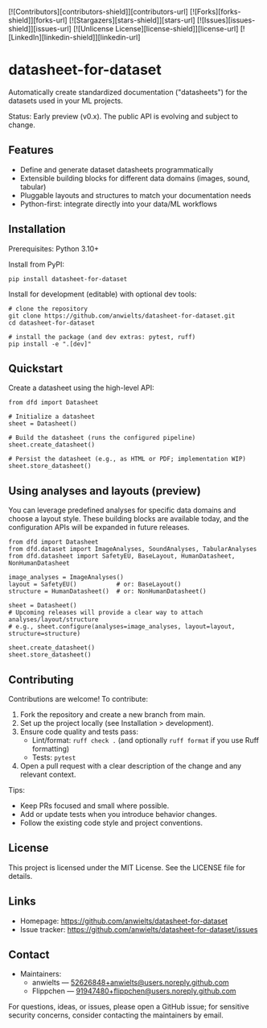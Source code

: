 <!-- Improved compatibility of back to top link: See: https://github.com/othneildrew/Best-README-Template/pull/73 -->
<a id="readme-top"></a>
<!--
*** Thanks for checking out the Best-README-Template. If you have a suggestion
*** that would make this better, please fork the repo and create a pull request
*** or simply open an issue with the tag "enhancement".
*** Don't forget to give the project a star!
*** Thanks again! Now go create something AMAZING! :D
-->



<!-- PROJECT SHIELDS -->
<!--
*** I'm using markdown "reference style" links for readability.
*** Reference links are enclosed in brackets [ ] instead of parentheses ( ).
*** See the bottom of this document for the declaration of the reference variables
*** for contributors-url, forks-url, etc. This is an optional, concise syntax you may use.
*** https://www.markdownguide.org/basic-syntax/#reference-style-links
-->
[![Contributors][contributors-shield]][contributors-url]
[![Forks][forks-shield]][forks-url]
[![Stargazers][stars-shield]][stars-url]
[![Issues][issues-shield]][issues-url]
[![Unlicense License][license-shield]][license-url]
[![LinkedIn][linkedin-shield]][linkedin-url]

# datasheet-for-dataset

Automatically create standardized documentation ("datasheets") for the datasets used in your ML projects.

Status: Early preview (v0.x). The public API is evolving and subject to change.

## Features
- Define and generate dataset datasheets programmatically
- Extensible building blocks for different data domains (images, sound, tabular)
- Pluggable layouts and structures to match your documentation needs
- Python-first: integrate directly into your data/ML workflows

## Installation
Prerequisites: Python 3.10+

Install from PyPI:
```
pip install datasheet-for-dataset
```

Install for development (editable) with optional dev tools:
```
# clone the repository
git clone https://github.com/anwielts/datasheet-for-dataset.git
cd datasheet-for-dataset

# install the package (and dev extras: pytest, ruff)
pip install -e ".[dev]"
```

## Quickstart
Create a datasheet using the high-level API:
```
from dfd import Datasheet

# Initialize a datasheet
sheet = Datasheet()

# Build the datasheet (runs the configured pipeline)
sheet.create_datasheet()

# Persist the datasheet (e.g., as HTML or PDF; implementation WIP)
sheet.store_datasheet()
```

## Using analyses and layouts (preview)
You can leverage predefined analyses for specific data domains and choose a layout style. These building blocks are available today, and the configuration APIs will be expanded in future releases.
```
from dfd import Datasheet
from dfd.dataset import ImageAnalyses, SoundAnalyses, TabularAnalyses
from dfd.datasheet import SafetyEU, BaseLayout, HumanDatasheet, NonHumanDatasheet

image_analyses = ImageAnalyses()
layout = SafetyEU()           # or: BaseLayout()
structure = HumanDatasheet()  # or: NonHumanDatasheet()

sheet = Datasheet()
# Upcoming releases will provide a clear way to attach analyses/layout/structure
# e.g., sheet.configure(analyses=image_analyses, layout=layout, structure=structure)

sheet.create_datasheet()
sheet.store_datasheet()
```

## Contributing
Contributions are welcome! To contribute:
1. Fork the repository and create a new branch from main.
2. Set up the project locally (see Installation > development).
3. Ensure code quality and tests pass:
   - Lint/format: `ruff check .` (and optionally `ruff format` if you use Ruff formatting)
   - Tests: `pytest`
4. Open a pull request with a clear description of the change and any relevant context.

Tips:
- Keep PRs focused and small where possible.
- Add or update tests when you introduce behavior changes.
- Follow the existing code style and project conventions.

## License
This project is licensed under the MIT License. See the LICENSE file for details.

## Links
- Homepage: https://github.com/anwielts/datasheet-for-dataset
- Issue tracker: https://github.com/anwielts/datasheet-for-dataset/issues

## Contact
- Maintainers: 
  - anwielts — 52626848+anwielts@users.noreply.github.com
  - Flippchen — 91947480+flippchen@users.noreply.github.com

For questions, ideas, or issues, please open a GitHub issue; for sensitive security concerns, consider contacting the maintainers by email.
